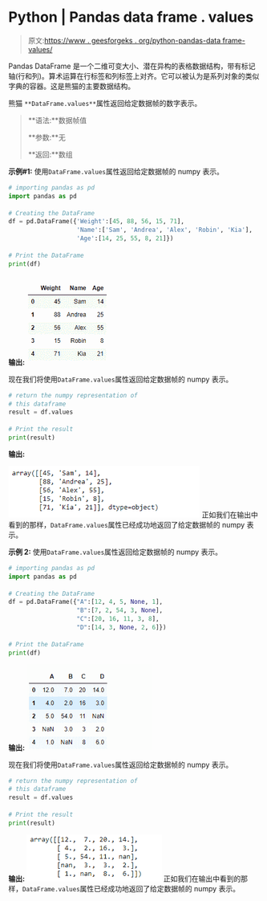 # Python | Pandas data frame . values

> 原文:[https://www . geesforgeks . org/python-pandas-data frame-values/](https://www.geeksforgeeks.org/python-pandas-dataframe-values/)

Pandas DataFrame 是一个二维可变大小、潜在异构的表格数据结构，带有标记轴(行和列)。算术运算在行标签和列标签上对齐。它可以被认为是系列对象的类似字典的容器。这是熊猫的主要数据结构。

熊猫 `**DataFrame.values**`属性返回给定数据帧的数字表示。

> **语法:**数据帧值
> 
> **参数:**无
> 
> **返回:**数组

**示例#1:** 使用`DataFrame.values`属性返回给定数据帧的 numpy 表示。

```py
# importing pandas as pd
import pandas as pd

# Creating the DataFrame
df = pd.DataFrame({'Weight':[45, 88, 56, 15, 71],
                   'Name':['Sam', 'Andrea', 'Alex', 'Robin', 'Kia'],
                   'Age':[14, 25, 55, 8, 21]})

# Print the DataFrame
print(df)
```

**输出:**
![](img/1356f90288db4c37b433b87455a29dd6.png)

现在我们将使用`DataFrame.values`属性返回给定数据帧的 numpy 表示。

```py
# return the numpy representation of 
# this dataframe
result = df.values

# Print the result
print(result)
```

**输出:**

![](img/50ea1b507c7e0419e7a01226fa71957e.png)
正如我们在输出中看到的那样，`DataFrame.values`属性已经成功地返回了给定数据帧的 numpy 表示。

**示例 2:** 使用`DataFrame.values`属性返回给定数据帧的 numpy 表示。

```py
# importing pandas as pd
import pandas as pd

# Creating the DataFrame
df = pd.DataFrame({"A":[12, 4, 5, None, 1], 
                   "B":[7, 2, 54, 3, None], 
                   "C":[20, 16, 11, 3, 8], 
                   "D":[14, 3, None, 2, 6]}) 

# Print the DataFrame
print(df)
```

**输出:**
![](img/d4d2449c30c54e3783c9ef9486e03dd6.png)

现在我们将使用`DataFrame.values`属性返回给定数据帧的 numpy 表示。

```py
# return the numpy representation of 
# this dataframe
result = df.values

# Print the result
print(result)
```

**输出:**
![](img/16243e73d9de93f616344606dfea400b.png)
正如我们在输出中看到的那样，`DataFrame.values`属性已经成功地返回了给定数据帧的 numpy 表示。